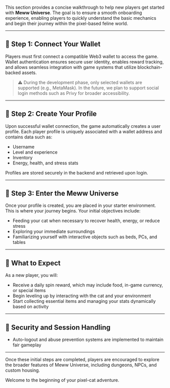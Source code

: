 

This section provides a concise walkthrough to help new players get started with **Meww Universe**. The goal is to ensure a smooth onboarding experience, enabling players to quickly understand the basic mechanics and begin their journey within the pixel-based feline world.

---

## 🧭 Step 1: Connect Your Wallet

Players must first connect a compatible Web3 wallet to access the game. Wallet authentication ensures secure user identity, enables reward tracking, and allows seamless integration with game systems that utilize blockchain-backed assets.

> ⚠️ During the development phase, only selected wallets are supported (e.g., MetaMask). In the future, we plan to support social login methods such as Privy for broader accessibility.


---

## 👤 Step 2: Create Your Profile

Upon successful wallet connection, the game automatically creates a user profile. Each player profile is uniquely associated with a wallet address and contains data such as:
- Username
- Level and experience
- Inventory
- Energy, health, and stress stats

Profiles are stored securely in the backend and retrieved upon login.

---

## 🐾 Step 3: Enter the Meww Universe

Once your profile is created, you are placed in your starter environment. This is where your journey begins. Your initial objectives include:
- Feeding your cat when necessary to recover health, energy, or reduce stress
- Exploring your immediate surroundings
- Familiarizing yourself with interactive objects such as beds, PCs, and tables

---

## 🎁 What to Expect

As a new player, you will:
- Receive a daily spin reward, which may include food, in-game currency, or special items
- Begin leveling up by interacting with the cat and your environment
- Start collecting essential items and managing your stats dynamically based on activity

---

## 🔐 Security and Session Handling

- Auto-logout and abuse prevention systems are implemented to maintain fair gameplay

---

Once these initial steps are completed, players are encouraged to explore the broader features of Meww Universe, including dungeons, NPCs, and custom housing.

Welcome to the beginning of your pixel-cat adventure.
